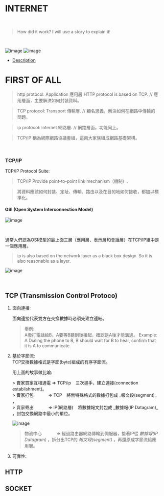 # INTERNET

<br/>

> How did it work? I will use a story to explain it!

<br/>

 ![image](https://github.com/uwxuan/rookie-project/blob/main/internet/1.internet.png)
 ![image](https://github.com/uwxuan/rookie-project/blob/main/internet/2.internet.png)
  - [Description](Description)

# FIRST OF ALL

 > http protocol: Application 應用層 HTTP protocol is based on TCP.     //  應用層面，主要解決如何封裝資料。

 > TCP protocol: Transport 傳輸層.                                      // 顧名思義，解決如何在網路中傳輸的問題。

 > ip protocol: Internet 網路層.                                        // 網路層面，功能同上。

 > TCP/IP 稱為網際網路協議套組，這兩大家族組成網路基礎架構。

<br/>

 ### TCP/IP  

   TCP/IP Protocol Suite: <br/>

 > TCP/IP Provide point-to-point link mechanism（機制）.<br/>

 > 將資料應該如何封裝、定址、傳輸、路由以及在目的地如何接收，都加以標準化。<br/>

 #### OSI (Open System Interconnection Model)

 ![image](https://github.com/uwxuan/rookie-project/blob/main/internet/osi.png)

<br/>

 通常人們認為OSI模型的最上面三層（應用層、表示層和會話層）在TCP/IP組中是一個應用層。
 > ip is also based on the network layer as a black box design.
 > So it is also reasonable as a layer.

 ![image](https://github.com/uwxuan/rookie-project/blob/main/internet/osi2.png)

 <br>


 ## TCP (Transmission Control Protoco)

 1. 面向連接: <br/>

    面向連接代表雙方在交換數據時必須先建立連結。
    > 舉例:<br/>A撥打電話給B，A要等B聽到後接起，確認是A後才能溝通。
    > Example:<br/> A Dialing the phone to B, B should wait for B to hear, confirm that it is A to communicate.

 2. 基於字節流:<br/>
    TCP交換數據格式是字節(byte)組成的有序字節流。<br/>

    <p id = Description>用上面的故事做比喻:<br/></p>
    > 賣家買家互相通電 => TCP/ip &ensp; 三次握手，建立連接(connection establishment)。<br/>
    > 賣家打包 &ensp; &ensp; &ensp; &ensp; => TCP &ensp; 將無特殊格式的數據打包成 _報文段(segment)_ ，<br/>
    > 賣家寄出 &ensp; &ensp; &ensp; &ensp; => IP(網路層) &ensp; 將數據報文封包成 _數據報(IP Datagram)_ ，封包交換網路中最小的單位。 <br/>

    ![image](https://github.com/uwxuan/rookie-project/blob/main/internet/osi3.png)
    >物流中心 &ensp; &ensp; &ensp; &ensp; => 經過路由器網路傳輸到伺服器，接著IP從 _數據報(IP Datagram)_ ，拆分出TCP的 _報文段(segment)_ ，再還原成字節流給應用層。

 3. 可靠性:<br/>

 ## HTTP

 ## SOCKET